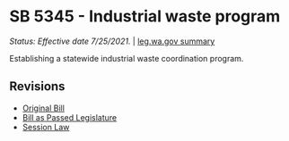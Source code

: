 # SB 5345 - Industrial waste program
*Status: Effective date 7/25/2021.* | [leg.wa.gov summary](https://app.leg.wa.gov/billsummary?BillNumber=5345&Year=2021)

Establishing a statewide industrial waste coordination program.

## Revisions
* [Original Bill](1/)
* [Bill as Passed Legislature](1/)
* [Session Law](1/)